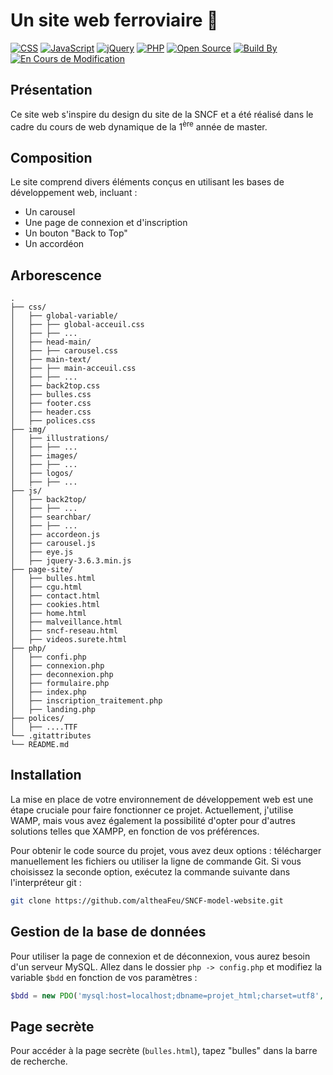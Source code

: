 # Un site web ferroviaire 🚂

[![CSS](https://img.shields.io/badge/CSS-3-blue.svg)](https://developer.mozilla.org/en-US/docs/Web/CSS)
[![JavaScript](https://img.shields.io/badge/JavaScript-ES6-yellow.svg)](https://developer.mozilla.org/en-US/docs/Web/JavaScript)
[![jQuery](https://img.shields.io/badge/jQuery-3.6.3-blue.svg)](https://jquery.com/)
[![PHP](https://img.shields.io/badge/PHP-7.4.3-blue.svg)](https://www.php.net/)
[![Open Source](https://img.shields.io/badge/Open%20Source-Yes-brightgreen.svg)](LICENSE.md)
[![Build By](https://img.shields.io/badge/Build%20By-Althéa_Feuillet-orange.svg)](https://yourportfolio.com)
[![En Cours de Modification](https://img.shields.io/badge/En%20Cours%20de%20Modification-Oui-green.svg)](LICENSE.md)


## Présentation

Ce site web s'inspire du design du site de la SNCF et a été réalisé dans le cadre du cours de web dynamique de la 1<sup>ère</sup> année de master.

## Composition

Le site comprend divers éléments conçus en utilisant les bases de développement web, incluant :
- Un carousel
- Une page de connexion et d'inscription
- Un bouton "Back to Top"
- Un accordéon

## Arborescence

```
.
├── css/
│   ├── global-variable/
│   ├── ├── global-acceuil.css
│   ├── ├── ...
│   ├── head-main/
│   ├── ├── carousel.css
│   ├── main-text/
│   ├── ├── main-acceuil.css
│   ├── ├── ...
│   ├── back2top.css
│   ├── bulles.css
│   ├── footer.css
│   ├── header.css
│   ├── polices.css
├── img/
│   ├── illustrations/
│   ├── ├── ...
│   ├── images/
│   ├── ├── ...
│   ├── logos/
│   ├── ├── ...
├── js/
│   ├── back2top/
│   ├── ├── ...
│   ├── searchbar/
│   ├── ├── ...
│   ├── accordeon.js
│   ├── carousel.js
│   ├── eye.js
│   ├── jquery-3.6.3.min.js
├── page-site/
│   ├── bulles.html
│   ├── cgu.html
│   ├── contact.html
│   ├── cookies.html
│   ├── home.html
│   ├── malveillance.html
│   ├── sncf-reseau.html
│   ├── videos.surete.html
├── php/
│   ├── confi.php
│   ├── connexion.php
│   ├── deconnexion.php
│   ├── formulaire.php
│   ├── index.php
│   ├── inscription_traitement.php
│   ├── landing.php
├── polices/
│   ├── ....TTF
└── .gitattributes
└── README.md
```

## Installation

La mise en place de votre environnement de développement web est une étape cruciale pour faire fonctionner ce projet. Actuellement, j'utilise WAMP, mais vous avez également la possibilité d'opter pour d'autres solutions telles que XAMPP, en fonction de vos préférences.

Pour obtenir le code source du projet, vous avez deux options : télécharger manuellement les fichiers ou utiliser la ligne de commande Git. Si vous choisissez la seconde option, exécutez la commande suivante dans l'interpréteur git :

```bash
git clone https://github.com/altheaFeu/SNCF-model-website.git
```

## Gestion de la base de données

Pour utiliser la page de connexion et de déconnexion, vous aurez besoin d'un serveur MySQL. Allez dans le dossier `php -> config.php` et modifiez la variable `$bdd` en fonction de vos paramètres :

```php
$bdd = new PDO('mysql:host=localhost;dbname=projet_html;charset=utf8', 'root', '');
```

## Page secrète

Pour accéder à la page secrète (`bulles.html`), tapez "bulles" dans la barre de recherche.
